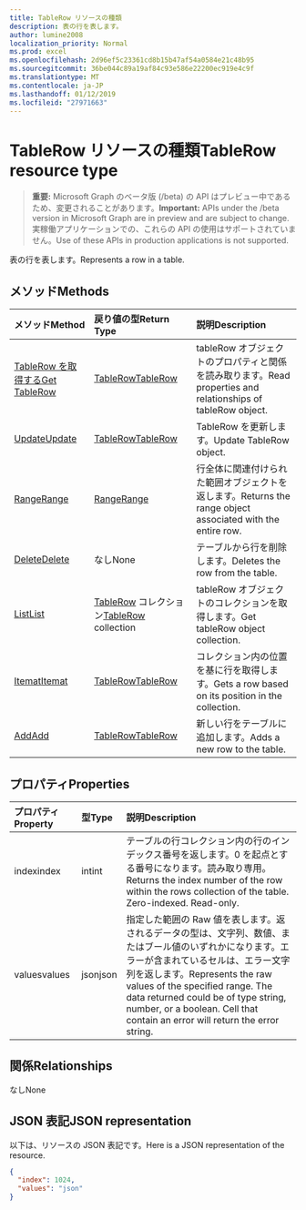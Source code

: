 ```yaml
---
title: TableRow リソースの種類
description: 表の行を表します。
author: lumine2008
localization_priority: Normal
ms.prod: excel
ms.openlocfilehash: 2d96ef5c23361cd8b15b47af54a0584e21c48b95
ms.sourcegitcommit: 36be044c89a19af84c93e586e22200ec919e4c9f
ms.translationtype: MT
ms.contentlocale: ja-JP
ms.lasthandoff: 01/12/2019
ms.locfileid: "27971663"
---
```

# <a name="tablerow-resource-type"></a><span data-ttu-id="914db-103">TableRow リソースの種類</span><span class="sxs-lookup"><span data-stu-id="914db-103">TableRow resource type</span></span>

> <span data-ttu-id="914db-104">**重要:** Microsoft Graph のベータ版 (/beta) の API はプレビュー中であるため、変更されることがあります。</span><span class="sxs-lookup"><span data-stu-id="914db-104">**Important:** APIs under the /beta version in Microsoft Graph are in preview and are subject to change.</span></span> <span data-ttu-id="914db-105">実稼働アプリケーションでの、これらの API の使用はサポートされていません。</span><span class="sxs-lookup"><span data-stu-id="914db-105">Use of these APIs in production applications is not supported.</span></span>

<span data-ttu-id="914db-106">表の行を表します。</span><span class="sxs-lookup"><span data-stu-id="914db-106">Represents a row in a table.</span></span>


## <a name="methods"></a><span data-ttu-id="914db-107">メソッド</span><span class="sxs-lookup"><span data-stu-id="914db-107">Methods</span></span>

| <span data-ttu-id="914db-108">メソッド</span><span class="sxs-lookup"><span data-stu-id="914db-108">Method</span></span>           | <span data-ttu-id="914db-109">戻り値の型</span><span class="sxs-lookup"><span data-stu-id="914db-109">Return Type</span></span>    |<span data-ttu-id="914db-110">説明</span><span class="sxs-lookup"><span data-stu-id="914db-110">Description</span></span>|
|:---------------|:--------|:----------|
|[<span data-ttu-id="914db-111">TableRow を取得する</span><span class="sxs-lookup"><span data-stu-id="914db-111">Get TableRow</span></span>](../api/tablerow-get.md) | [<span data-ttu-id="914db-112">TableRow</span><span class="sxs-lookup"><span data-stu-id="914db-112">TableRow</span></span>](tablerow.md) |<span data-ttu-id="914db-113">tableRow オブジェクトのプロパティと関係を読み取ります。</span><span class="sxs-lookup"><span data-stu-id="914db-113">Read properties and relationships of tableRow object.</span></span>|
|[<span data-ttu-id="914db-114">Update</span><span class="sxs-lookup"><span data-stu-id="914db-114">Update</span></span>](../api/tablerow-update.md) | [<span data-ttu-id="914db-115">TableRow</span><span class="sxs-lookup"><span data-stu-id="914db-115">TableRow</span></span>](tablerow.md)  |<span data-ttu-id="914db-116">TableRow を更新します。</span><span class="sxs-lookup"><span data-stu-id="914db-116">Update TableRow object.</span></span> |
|[<span data-ttu-id="914db-117">Range</span><span class="sxs-lookup"><span data-stu-id="914db-117">Range</span></span>](../api/tablerow-range.md)|[<span data-ttu-id="914db-118">Range</span><span class="sxs-lookup"><span data-stu-id="914db-118">Range</span></span>](range.md)|<span data-ttu-id="914db-119">行全体に関連付けられた範囲オブジェクトを返します。</span><span class="sxs-lookup"><span data-stu-id="914db-119">Returns the range object associated with the entire row.</span></span>|
|[<span data-ttu-id="914db-120">Delete</span><span class="sxs-lookup"><span data-stu-id="914db-120">Delete</span></span>](../api/tablerow-delete.md)|<span data-ttu-id="914db-121">なし</span><span class="sxs-lookup"><span data-stu-id="914db-121">None</span></span>|<span data-ttu-id="914db-122">テーブルから行を削除します。</span><span class="sxs-lookup"><span data-stu-id="914db-122">Deletes the row from the table.</span></span>|
|[<span data-ttu-id="914db-123">List</span><span class="sxs-lookup"><span data-stu-id="914db-123">List</span></span>](../api/tablerow-list.md) | <span data-ttu-id="914db-124">[TableRow](tablerow.md) コレクション</span><span class="sxs-lookup"><span data-stu-id="914db-124">[TableRow](tablerow.md) collection</span></span> |<span data-ttu-id="914db-125">tableRow オブジェクトのコレクションを取得します。</span><span class="sxs-lookup"><span data-stu-id="914db-125">Get tableRow object collection.</span></span> |
|[<span data-ttu-id="914db-126">Itemat</span><span class="sxs-lookup"><span data-stu-id="914db-126">Itemat</span></span>](../api/tablerowcollection-itemat.md)|[<span data-ttu-id="914db-127">TableRow</span><span class="sxs-lookup"><span data-stu-id="914db-127">TableRow</span></span>](tablerow.md)|<span data-ttu-id="914db-128">コレクション内の位置を基に行を取得します。</span><span class="sxs-lookup"><span data-stu-id="914db-128">Gets a row based on its position in the collection.</span></span>|
|[<span data-ttu-id="914db-129">Add</span><span class="sxs-lookup"><span data-stu-id="914db-129">Add</span></span>](../api/tablerowcollection-add.md)|[<span data-ttu-id="914db-130">TableRow</span><span class="sxs-lookup"><span data-stu-id="914db-130">TableRow</span></span>](tablerow.md)|<span data-ttu-id="914db-131">新しい行をテーブルに追加します。</span><span class="sxs-lookup"><span data-stu-id="914db-131">Adds a new row to the table.</span></span>|

## <a name="properties"></a><span data-ttu-id="914db-132">プロパティ</span><span class="sxs-lookup"><span data-stu-id="914db-132">Properties</span></span>
| <span data-ttu-id="914db-133">プロパティ</span><span class="sxs-lookup"><span data-stu-id="914db-133">Property</span></span>     | <span data-ttu-id="914db-134">型</span><span class="sxs-lookup"><span data-stu-id="914db-134">Type</span></span>   |<span data-ttu-id="914db-135">説明</span><span class="sxs-lookup"><span data-stu-id="914db-135">Description</span></span>|
|:---------------|:--------|:----------|
|<span data-ttu-id="914db-136">index</span><span class="sxs-lookup"><span data-stu-id="914db-136">index</span></span>|<span data-ttu-id="914db-137">int</span><span class="sxs-lookup"><span data-stu-id="914db-137">int</span></span>|<span data-ttu-id="914db-p102">テーブルの行コレクション内の行のインデックス番号を返します。0 を起点とする番号になります。読み取り専用。</span><span class="sxs-lookup"><span data-stu-id="914db-p102">Returns the index number of the row within the rows collection of the table. Zero-indexed. Read-only.</span></span>|
|<span data-ttu-id="914db-141">values</span><span class="sxs-lookup"><span data-stu-id="914db-141">values</span></span>|<span data-ttu-id="914db-142">json</span><span class="sxs-lookup"><span data-stu-id="914db-142">json</span></span>|<span data-ttu-id="914db-p103">指定した範囲の Raw 値を表します。返されるデータの型は、文字列、数値、またはブール値のいずれかになります。エラーが含まれているセルは、エラー文字列を返します。</span><span class="sxs-lookup"><span data-stu-id="914db-p103">Represents the raw values of the specified range. The data returned could be of type string, number, or a boolean. Cell that contain an error will return the error string.</span></span>|

## <a name="relationships"></a><span data-ttu-id="914db-146">関係</span><span class="sxs-lookup"><span data-stu-id="914db-146">Relationships</span></span>
<span data-ttu-id="914db-147">なし</span><span class="sxs-lookup"><span data-stu-id="914db-147">None</span></span>


## <a name="json-representation"></a><span data-ttu-id="914db-148">JSON 表記</span><span class="sxs-lookup"><span data-stu-id="914db-148">JSON representation</span></span>

<span data-ttu-id="914db-149">以下は、リソースの JSON 表記です。</span><span class="sxs-lookup"><span data-stu-id="914db-149">Here is a JSON representation of the resource.</span></span>

<!-- {
  "blockType": "resource",
  "optionalProperties": [

  ],
  "@odata.type": "microsoft.graph.tableRow"
}-->

```json
{
  "index": 1024,
  "values": "json"
}

```

<!-- uuid: 8fcb5dbc-d5aa-4681-8e31-b001d5168d79
2015-10-25 14:57:30 UTC -->
<!-- {
  "type": "#page.annotation",
  "description": "TableRow resource",
  "keywords": "",
  "section": "documentation",
  "tocPath": ""
}-->

